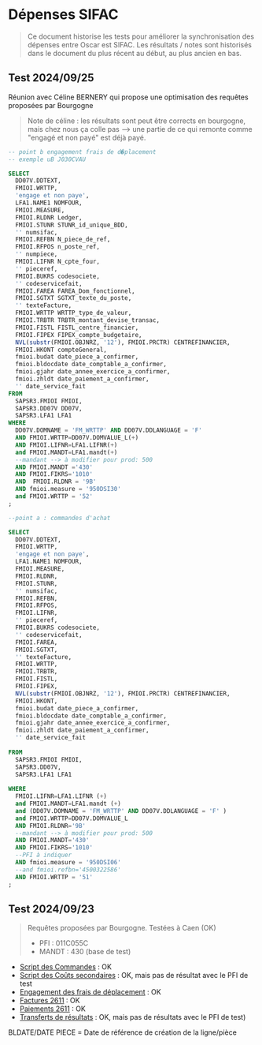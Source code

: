 # Dépenses SIFAC

> Ce document historise les tests pour améliorer la synchronisation des dépenses entre Oscar est SIFAC. Les résultats / notes sont historisés dans le document du plus récent au début, au plus ancien en bas.



## Test 2024/09/25

Réunion avec Céline BERNERY qui propose une optimisation des requêtes proposées par Bourgogne

> Note de céline : les résultats sont peut être corrects en bourgogne, mais chez nous ça colle pas --> une partie de ce qui remonte comme "engagé et non payé" est déjà payé.

```sql
-- point b engagement frais de d�placement
-- exemple uB J030CVAU

SELECT
  DD07V.DDTEXT,
  FMIOI.WRTTP, 
  'engage et non paye',
  LFA1.NAME1 NOMFOUR,
  FMIOI.MEASURE,
  FMIOI.RLDNR Ledger,
  FMIOI.STUNR STUNR_id_unique_BDD,
  '' numsifac,
  FMIOI.REFBN N_piece_de_ref,
  FMIOI.RFPOS n_poste_ref,
  '' numpiece,
  FMIOI.LIFNR N_cpte_four,
  '' pieceref,
  FMIOI.BUKRS codesociete,
  '' codeservicefait,
  FMIOI.FAREA FAREA_Dom_fonctionnel,
  FMIOI.SGTXT SGTXT_texte_du_poste,
  '' texteFacture,
  FMIOI.WRTTP WRTTP_type_de_valeur,
  FMIOI.TRBTR TRBTR_montant_devise_transac,
  FMIOI.FISTL FISTL_centre_financier,
  FMIOI.FIPEX FIPEX_compte_budgetaire,
  NVL(substr(FMIOI.OBJNRZ, '12'), FMIOI.PRCTR) CENTREFINANCIER,
  FMIOI.HKONT compteGeneral,
  fmioi.budat date_piece_a_confirmer,
  fmioi.bldocdate date_comptable_a_confirmer,
  fmioi.gjahr date_annee_exercice_a_confirmer,
  fmioi.zhldt date_paiement_a_confirmer,
  '' date_service_fait
FROM
  SAPSR3.FMIOI FMIOI,
  SAPSR3.DD07V DD07V,
  SAPSR3.LFA1 LFA1
WHERE 
  DD07V.DOMNAME = 'FM_WRTTP' AND DD07V.DDLANGUAGE = 'F' 
  AND FMIOI.WRTTP=DD07V.DOMVALUE_L(+) 
  AND FMIOI.LIFNR=LFA1.LIFNR(+) 
  and FMIOI.MANDT=LFA1.mandt(+)
  --mandant --> à modifier pour prod: 500
  AND FMIOI.MANDT ='430' 
  AND FMIOI.FIKRS='1010' 
  AND  FMIOI.RLDNR = '9B' 
  AND fmioi.measure = '950DSI30' 
  and FMIOI.WRTTP = '52'
;
```

```sql
--point a : commandes d'achat

SELECT
  DD07V.DDTEXT,
  FMIOI.WRTTP,
  'engage et non paye',
  LFA1.NAME1 NOMFOUR,
  FMIOI.MEASURE,
  FMIOI.RLDNR,
  FMIOI.STUNR,
  '' numsifac,
  FMIOI.REFBN,
  FMIOI.RFPOS,
  FMIOI.LIFNR,
  '' pieceref,
  FMIOI.BUKRS codesociete,
  '' codeservicefait,
  FMIOI.FAREA,
  FMIOI.SGTXT,
  '' texteFacture,
  FMIOI.WRTTP,
  FMIOI.TRBTR,
  FMIOI.FISTL,
  FMIOI.FIPEX,
  NVL(substr(FMIOI.OBJNRZ, '12'), FMIOI.PRCTR) CENTREFINANCIER,
  FMIOI.HKONT,
  fmioi.budat date_piece_a_confirmer,
  fmioi.bldocdate date_comptable_a_confirmer,
  fmioi.gjahr date_annee_exercice_a_confirmer,
  fmioi.zhldt date_paiement_a_confirmer,
  '' date_service_fait
  
FROM
  SAPSR3.FMIOI FMIOI,
  SAPSR3.DD07V, 
  SAPSR3.LFA1 LFA1
  
WHERE
  FMIOI.LIFNR=LFA1.LIFNR (+)
  and FMIOI.MANDT=LFA1.mandt (+)
  and (DD07V.DOMNAME = 'FM_WRTTP' AND DD07V.DDLANGUAGE = 'F' )
  and FMIOI.WRTTP=DD07V.DOMVALUE_L
  AND FMIOI.RLDNR='9B'
  --mandant --> à modifier pour prod: 500
  AND FMIOI.MANDT='430' 
  AND FMIOI.FIKRS='1010'
  --PFI à indiquer
  AND fmioi.measure = '950DSI06' 
  --and fmioi.refbn='4500322586'
  AND FMIOI.WRTTP = '51'
;
```

## Test 2024/09/23

> Requêtes proposées par Bourgogne. Testées à Caen (OK)
> - PFI : 011C055C
> - MANDT : 430 (base de test)

 - [Script des Commandes](./commandes.sql) : OK
 - [Script des Coûts secondaires](./comptabilisation_couts_secondaires_2611.sql) : OK, mais pas de résultat avec le PFI de test
 - [Engagement des frais de déplacement](./engagement_frais_de_déplacement_2611.sql) : OK
 - [Factures 2611](./factures_2611.sql) : OK
 - [Paiements 2611](./paiements_2611.sql) : OK
 - [Transferts de résultats](./trasferts%20de%20résultats_2611.sql) : OK, mais pas de résultats avec le PFI de test)


BLDATE/DATE PIECE = Date de référence de création de la ligne/pièce